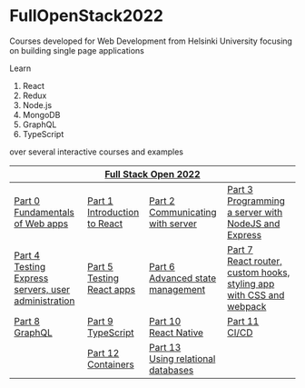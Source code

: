 # FullOpenStack2022
Courses developed for Web Development from Helsinki University focusing on building single page applications

Learn 
1. React 
2. Redux 
3. Node.js 
4. MongoDB 
5. GraphQL
6. TypeScript

over several interactive courses and examples



<table class="tg">
<thead>
  <tr>
    <th class="tg-c3ow" colspan="4"><a href="https://fullstackopen.com/en/">Full Stack Open 2022</th>
  </tr>
</thead>
<tbody>
  <tr>
    <td class="tg-0pky"><a href="https://fullstackopen.com/en/part0">Part 0</a><br><a href=""Part 1">Fundamentals of Web apps</a></td>
    <td class="tg-0pky"><a href="https://fullstackopen.com/en/part1">Part 1</a><br><a href="https://fullstackopen.com/en/part0">Introduction to React</td>
    <td class="tg-0pky"><a href="https://fullstackopen.com/en/part2">Part 2</a><br><a href="https://fullstackopen.com/en/part0">Communicating with server</td>
    <td class="tg-0pky"><a href="https://fullstackopen.com/en/part3">Part 3</a><br><a href="https://fullstackopen.com/en/part0">Programming a server with NodeJS and Express</td>
  </tr>
  <tr>
    <td class="tg-0pky"><a href="https://fullstackopen.com/en/part4">Part 4</a><br><a href="https://fullstackopen.com/en/part0">Testing Express servers, user administration</td>
    <td class="tg-0pky"><a href="https://fullstackopen.com/en/part5">Part 5</a><br><a href="https://fullstackopen.com/en/part0">Testing React apps</td>
    <td class="tg-0pky"><a href="https://fullstackopen.com/en/part6">Part 6</a><br><a href="https://fullstackopen.com/en/part0">Advanced state management</td>
    <td class="tg-0pky"><a href="https://fullstackopen.com/en/part7">Part 7</a><br><a href="https://fullstackopen.com/en/part0">React router, custom hooks, styling app with CSS and webpack</td>
  </tr>
  <tr>
    <td class="tg-0pky"><a href="https://fullstackopen.com/en/part8">Part 8</a><br><a href="https://fullstackopen.com/en/part0">GraphQL</td>
    <td class="tg-0pky"><a href="https://fullstackopen.com/en/part9">Part 9</a><br><a href="https://fullstackopen.com/en/part0">TypeScript</td>
    <td class="tg-0pky"><a href="https://fullstackopen.com/en/part10">Part 10</a><br><a href="https://fullstackopen.com/en/part0">React Native</td>
    <td class="tg-0pky"><a href="https://fullstackopen.com/en/part11">Part 11</a><br><a href="https://fullstackopen.com/en/part0">CI/CD</td>
  </tr>
  <tr>
    <td class="tg-0pky"></td>
    <td class="tg-0pky"><a href="https://fullstackopen.com/en/part12">Part 12</a><br><a href="https://fullstackopen.com/en/part0">Containers</td>
    <td class="tg-0pky"><a href="https://fullstackopen.com/en/part13">Part 13</a><br><a href="https://fullstackopen.com/en/part0">Using relational databases</td>
    <td class="tg-0pky"></td>
  </tr>
</tbody>
</table>
